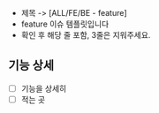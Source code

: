 -   제목 -> [ALL/FE/BE - feature]
-   feature 이슈 템플릿입니다
-   확인 후 해당 줄 포함, 3줄은 지워주세요.

## 기능 상세

-   [ ] 기능을 상세히
-   [ ] 적는 곳
